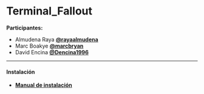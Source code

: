 # Terminal_Fallout

 **Participantes:** 
   * Almudena Raya **[@rayaalmudena](https://github.com/rayaalmudena)**
   * Marc Boakye **[@marcbryan](https://github.com/marcbryan)**
   * David Encina **[@Dencina1996](https://github.com/Dencina1996)**
 
 ***
#### Instalación
 * **[Manual de instalación](https://github.com/Dencina1996/Terminal_Fallout/wiki/Instalaci%C3%B3n-del-proyecto)**
